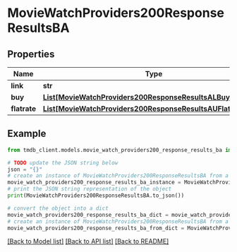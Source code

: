 # MovieWatchProviders200ResponseResultsBA


## Properties

Name | Type | Description | Notes
------------ | ------------- | ------------- | -------------
**link** | **str** |  | [optional] 
**buy** | [**List[MovieWatchProviders200ResponseResultsALBuyInner]**](MovieWatchProviders200ResponseResultsALBuyInner.md) |  | [optional] 
**flatrate** | [**List[MovieWatchProviders200ResponseResultsAUFlatrateInner]**](MovieWatchProviders200ResponseResultsAUFlatrateInner.md) |  | [optional] 

## Example

```python
from tmdb_client.models.movie_watch_providers200_response_results_ba import MovieWatchProviders200ResponseResultsBA

# TODO update the JSON string below
json = "{}"
# create an instance of MovieWatchProviders200ResponseResultsBA from a JSON string
movie_watch_providers200_response_results_ba_instance = MovieWatchProviders200ResponseResultsBA.from_json(json)
# print the JSON string representation of the object
print(MovieWatchProviders200ResponseResultsBA.to_json())

# convert the object into a dict
movie_watch_providers200_response_results_ba_dict = movie_watch_providers200_response_results_ba_instance.to_dict()
# create an instance of MovieWatchProviders200ResponseResultsBA from a dict
movie_watch_providers200_response_results_ba_from_dict = MovieWatchProviders200ResponseResultsBA.from_dict(movie_watch_providers200_response_results_ba_dict)
```
[[Back to Model list]](../README.md#documentation-for-models) [[Back to API list]](../README.md#documentation-for-api-endpoints) [[Back to README]](../README.md)


